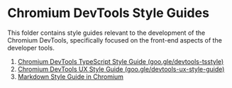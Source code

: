 # Chromium DevTools Style Guides

This folder contains style guides relevant to the development of the Chromium
DevTools, specifically focused on the front-end aspects of the developer tools.

1. [Chromium DevTools TypeScript Style Guide (goo.gle/devtools-tsstyle)](./tsstyle/README.md)
1. [Chromium DevTools UX Style Guide (goo.gle/devtools-ux-style-guide)](./ux/README.md)
1. [Markdown Style Guide in Chromium](./markdown/markdown.md)
